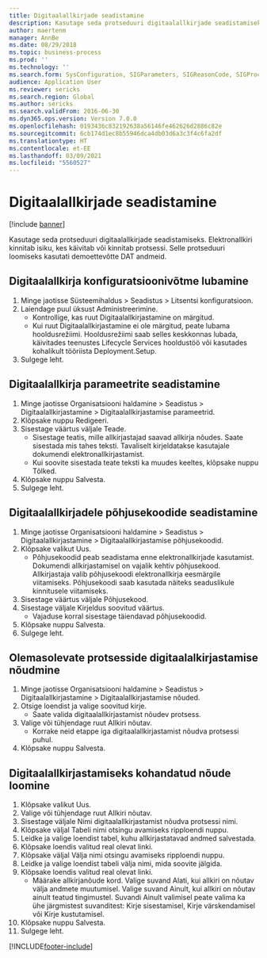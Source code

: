 ```yaml
---
title: Digitaalallkirjade seadistamine
description: Kasutage seda protseduuri digitaalallkirjade seadistamiseks.
author: maertenm
manager: AnnBe
ms.date: 08/29/2018
ms.topic: business-process
ms.prod: ''
ms.technology: ''
ms.search.form: SysConfiguration, SIGParameters, SIGReasonCode, SIGProcSetup
audience: Application User
ms.reviewer: sericks
ms.search.region: Global
ms.author: sericks
ms.search.validFrom: 2016-06-30
ms.dyn365.ops.version: Version 7.0.0
ms.openlocfilehash: 0193436c832192638a56146fe462626d2886c82e
ms.sourcegitcommit: 6cb174d1ec8b55946dca4db03d6a3c3f4c6fa2df
ms.translationtype: HT
ms.contentlocale: et-EE
ms.lasthandoff: 03/09/2021
ms.locfileid: "5560527"
---
```

# <a name="set-up-electronic-signatures"></a>Digitaalallkirjade seadistamine

[!include [banner](../../includes/banner.md)]

Kasutage seda protseduuri digitaalallkirjade seadistamiseks. Elektronallkiri kinnitab isiku, kes käivitab või kinnitab protsessi. Selle protseduuri loomiseks kasutati demoettevõtte DAT andmeid.


## <a name="enable-the-electronic-signature-configuration-key"></a>Digitaalallkirja konfiguratsioonivõtme lubamine
1. Minge jaotisse Süsteemihaldus > Seadistus > Litsentsi konfiguratsioon.
2. Laiendage puul üksust Administreerimine.
    * Kontrollige, kas ruut Digitaalallkirjastamine on märgitud.  
    * Kui ruut Digitaalallkirjastamine ei ole märgitud, peate lubama hooldusrežiimi. Hooldusrežiimi saab selles keskkonnas lubada, käivitades teenustes Lifecycle Services hooldustöö või kasutades kohalikult tööriista Deployment.Setup.  
3. Sulgege leht.

## <a name="set-up-electronic-signature-parameters"></a>Digitaalallkirja parameetrite seadistamine
1. Minge jaotisse Organisatsiooni haldamine > Seadistus > Digitaalallkirjastamine > Digitaalallkirjastamise parameetrid.
2. Klõpsake nuppu Redigeeri.
3. Sisestage väärtus väljale Teade.
    * Sisestage teatis, mille allkirjastajad saavad allkirja nõudes. Saate sisestada mis tahes teksti. Tavaliselt kirjeldatakse kasutajale dokumendi elektronallkirjastamist.  
    * Kui soovite sisestada teate teksti ka muudes keeltes, klõpsake nuppu Tõlked.  
4. Klõpsake nuppu Salvesta.
5. Sulgege leht.

## <a name="set-up-reason-codes-for-electronic-signatures"></a>Digitaalallkirjadele põhjusekoodide seadistamine
1. Minge jaotisse Organisatsiooni haldamine > Seadistus > Digitaalallkirjastamine > Digitaalallkirjastamise põhjusekoodid.
2. Klõpsake valikut Uus.
    * Põhjusekoodid peab seadistama enne elektronallkirjade kasutamist. Dokumendi allkirjastamisel on vajalik kehtiv põhjusekood.     Allkirjastaja valib põhjusekoodi elektronallkirja eesmärgile viitamiseks. Põhjusekoodi saab kasutada näiteks seaduslikule kinnitusele viitamiseks.  
3. Sisestage väärtus väljale Põhjusekood.
4. Sisestage väljale Kirjeldus soovitud väärtus.
    * Vajaduse korral sisestage täiendavad põhjusekoodid.  
5. Klõpsake nuppu Salvesta.
6. Sulgege leht.

## <a name="require-electronic-signatures-for-existing-processes"></a>Olemasolevate protsesside digitaalalkirjastamise nõudmine
1. Minge jaotisse Organisatsiooni haldamine > Seadistus > Digitaalallkirjastamine > Digitaalallkirjastamise nõuded.
2. Otsige loendist ja valige soovitud kirje.
    * Saate valida digitaalallkirjastamist nõudev protsess.  
3. Valige või tühjendage ruut Allkiri nõutav.
    * Korrake neid etappe iga digitaalallkirjastamist nõudva protsessi puhul.  
4. Klõpsake nuppu Salvesta.

## <a name="create-a-custom-requirement-for-electronic-signatures"></a>Digitaalallkirjastamiseks kohandatud nõude loomine
1. Klõpsake valikut Uus.
2. Valige või tühjendage ruut Allkiri nõutav.
3. Sisestage väljale Nimi digitaalallkirjastamist nõudva protsessi nimi.
4. Klõpsake väljal Tabeli nimi otsingu avamiseks ripploendi nuppu.
5. Leidke ja valige loendist tabel, kuhu allkirjastatavad andmed salvestada.
6. Klõpsake loendis valitud real olevat linki.
7. Klõpsake väljal Välja nimi otsingu avamiseks ripploendi nuppu.
8. Leidke ja valige loendist tabeli välja nimi, mida soovite jälgida.
9. Klõpsake loendis valitud real olevat linki.
    * Määrake allkirjanõude kord.     Valige suvand Alati, kui allkiri on nõutav välja andmete muutumisel.     Valige suvand Ainult, kui allkiri on nõutav ainult teatud tingimustel. Suvandi Ainult valimisel peate valima ka ühe järgmistest suvanditest: Kirje sisestamisel, Kirje värskendamisel või Kirje kustutamisel.  
10. Klõpsake nuppu Salvesta.
11. Sulgege leht.



[!INCLUDE[footer-include](../../../../includes/footer-banner.md)]